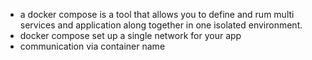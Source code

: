 - a docker compose is a tool that allows you to define and rum multi services and application along together in one  isolated environment.
- docker compose set up a single network for your app
- communication via container name